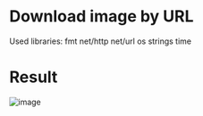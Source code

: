# Download image by URL
Used libraries: 
fmt
net/http
net/url
os
strings
time

# Result
![image](https://user-images.githubusercontent.com/77121871/136593777-5a72b14e-df9e-4a43-9bdc-74b68644f295.png)

